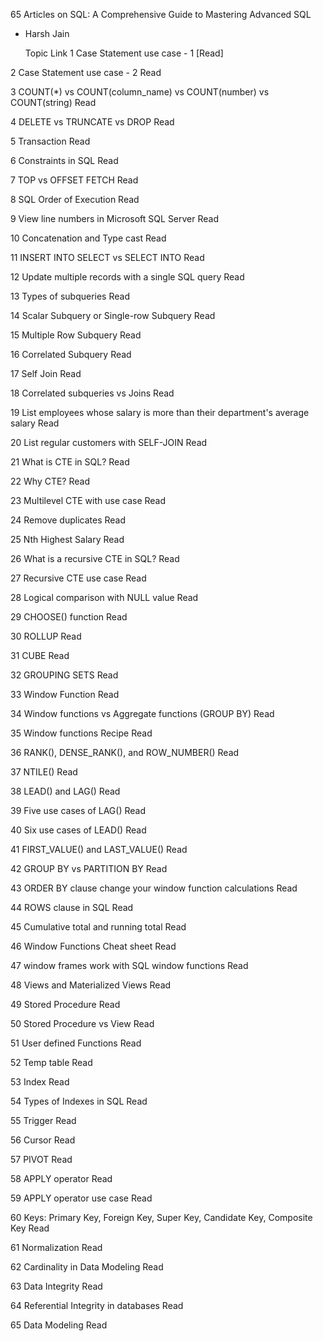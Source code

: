 65 Articles on SQL: 
A Comprehensive Guide to Mastering Advanced SQL 
- Harsh Jain

 


	Topic	Link
1	Case Statement use case - 1	[Read]

2	Case Statement use case - 2	Read

3	COUNT(*) vs COUNT(column_name) vs COUNT(number) vs COUNT(string)	Read

4	DELETE vs TRUNCATE vs DROP	Read

5	Transaction	Read

6	Constraints in SQL	Read

7	TOP vs OFFSET FETCH	Read

8	SQL Order of Execution	Read

9	View line numbers in Microsoft SQL Server	Read

10	Concatenation and Type cast	Read

11	INSERT INTO SELECT vs SELECT INTO	Read

12	Update multiple records with a single SQL query	Read

13	Types of subqueries	Read

14	Scalar Subquery or Single-row Subquery	Read

15	Multiple Row Subquery	Read

16	Correlated Subquery	Read

17	Self Join	Read

18	Correlated subqueries vs Joins	Read

19	List employees whose salary is more than their department's average salary	Read

20	List regular customers with SELF-JOIN	Read

21	What is CTE in SQL?	Read

22	Why CTE?	Read

23	Multilevel CTE with use case	Read

24	Remove duplicates	Read

25	Nth Highest Salary	Read

26	What is a recursive CTE in SQL?	Read

27	Recursive CTE use case	Read

28	Logical comparison with NULL value	Read

29	CHOOSE() function	Read

30	ROLLUP	Read

31	CUBE	Read

32	GROUPING SETS	Read

33	Window Function	Read

34	Window functions vs Aggregate functions (GROUP BY)	Read

35	Window functions Recipe	Read

36	RANK(), DENSE_RANK(), and ROW_NUMBER()	Read

37	NTILE()	Read

 
38	LEAD() and LAG()	Read

39	Five use cases of LAG()	Read

40	Six use cases of LEAD()	Read

41	FIRST_VALUE() and LAST_VALUE()	Read

42	GROUP BY vs PARTITION BY	Read

43	ORDER BY clause change your window function calculations	Read

44	ROWS clause in SQL	Read

45	Cumulative total and running total	Read

46	Window Functions Cheat sheet	Read

47	window frames work with SQL window functions	Read

48	Views and Materialized Views	Read

49	Stored Procedure	Read

50	Stored Procedure vs View	Read

51	User defined Functions	Read

52	Temp table	Read

53	Index	Read

54	Types of Indexes in SQL	Read

55	Trigger	Read

56	Cursor	Read

57	PIVOT	Read

58	APPLY operator	Read

59	APPLY operator use case	Read

60	Keys: Primary Key, Foreign Key, Super Key, Candidate Key, Composite Key	Read

61	Normalization	Read

62	Cardinality in Data Modeling	Read

63	Data Integrity	Read

64	Referential Integrity in databases	Read

65	Data Modeling	Read


